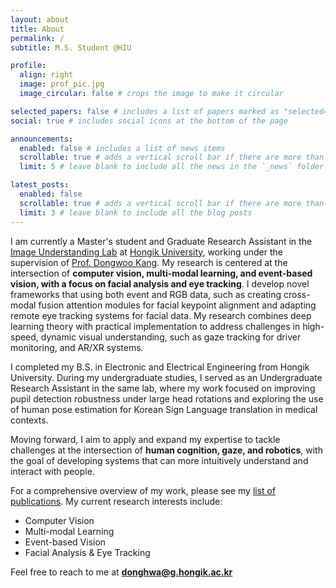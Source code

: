 ```yaml
---
layout: about
title: About
permalink: /
subtitle: M.S. Student @HIU

profile:
  align: right
  image: prof_pic.jpg
  image_circular: false # crops the image to make it circular

selected_papers: false # includes a list of papers marked as "selected={true}"
social: true # includes social icons at the bottom of the page

announcements:
  enabled: false # includes a list of news items
  scrollable: true # adds a vertical scroll bar if there are more than 3 news items
  limit: 5 # leave blank to include all the news in the `_news` folder

latest_posts:
  enabled: false
  scrollable: true # adds a vertical scroll bar if there are more than 3 new posts items
  limit: 3 # leave blank to include all the blog posts
---
```


I am currently a Master's student and Graduate Research Assistant in the [Image Understanding Lab](https://sites.google.com/view/iulabhongik/home) at [Hongik University](https://www.hongik.ac.kr/kr/index.do), working under the supervision of [Prof. Dongwoo Kang](https://ee.hongik.ac.kr/ee/0201.do?mode=view&deptCd=AAB160&S1=2021&S2=10002). My research is centered at the intersection of **computer vision, multi-modal learning, and event-based vision, with a focus on facial analysis and eye tracking**. I develop novel frameworks that using both event and RGB data, such as creating cross-modal fusion attention modules for facial keypoint alignment and adapting remote eye tracking systems for facial data. My research combines deep learning theory with practical implementation to address challenges in high-speed, dynamic visual understanding, such as gaze tracking for driver monitoring, and AR/XR systems.

I completed my B.S. in Electronic and Electrical Engineering from Hongik University. During my undergraduate studies, I served as an Undergraduate Research Assistant in the same lab, where my work focused on improving pupil detection robustness under large head rotations and exploring the use of human pose estimation for Korean Sign Language translation in medical contexts.

Moving forward, I aim to apply and expand my expertise to tackle challenges at the intersection of **human cognition, gaze, and robotics**, with the goal of developing systems that can more intuitively understand and interact with people.

For a comprehensive overview of my work, please see my [list of publications](https://oktaylor.github.io/publications/). My current research interests include:
- Computer Vision 
- Multi-modal Learning 
- Event-based Vision 
- Facial Analysis & Eye Tracking

Feel free to reach to me at **donghwa@g.hongik.ac.kr**
